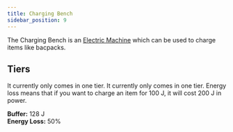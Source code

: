 ```yaml
---
title: Charging Bench
sidebar_position: 9
---
```


The Charging Bench is an [Electric Machine](Electric-Machines) which can be used to charge items like bacpacks.

## Tiers

It currently only comes in one tier. It currently only comes in one tier. Energy loss means that if you want to charge an item for 100 J, it will cost 200 J in power.

**Buffer:** 128 J  
**Energy Loss:** 50%
